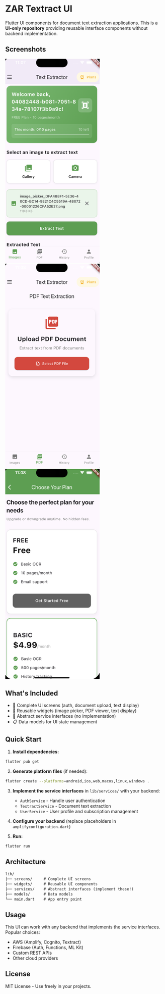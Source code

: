 # ZAR Textract UI

Flutter UI components for document text extraction applications. This is a **UI-only repository** providing reusable interface components without backend implementation.

## Screenshots

<img src="images/ui_image_1.png" width="300"> <img src="images/ui_image_2.png" width="300"> <img src="images/ui_image_3.png" width="300">

## What's Included

- 📱 Complete UI screens (auth, document upload, text display)
- 🎨 Reusable widgets (image picker, PDF viewer, text display)
- 🔧 Abstract service interfaces (no implementation)
- 📋 Data models for UI state management

## Quick Start

1. **Install dependencies:**
```bash
flutter pub get
```

2. **Generate platform files** (if needed):
```bash
flutter create --platforms=android,ios,web,macos,linux,windows .
```

3. **Implement the service interfaces** in `lib/services/` with your backend:
   - `AuthService` - Handle user authentication
   - `TextractService` - Document text extraction
   - `UserService` - User profile and subscription management

4. **Configure your backend** (replace placeholders in `amplifyconfiguration.dart`)

5. **Run:**
```bash
flutter run
```

## Architecture

```
lib/
├── screens/     # Complete UI screens
├── widgets/     # Reusable UI components
├── services/    # Abstract interfaces (implement these!)
├── models/      # Data models
└── main.dart    # App entry point
```

## Usage

This UI can work with any backend that implements the service interfaces. Popular choices:
- AWS (Amplify, Cognito, Textract)
- Firebase (Auth, Functions, ML Kit)
- Custom REST APIs
- Other cloud providers

## License

MIT License - Use freely in your projects.
